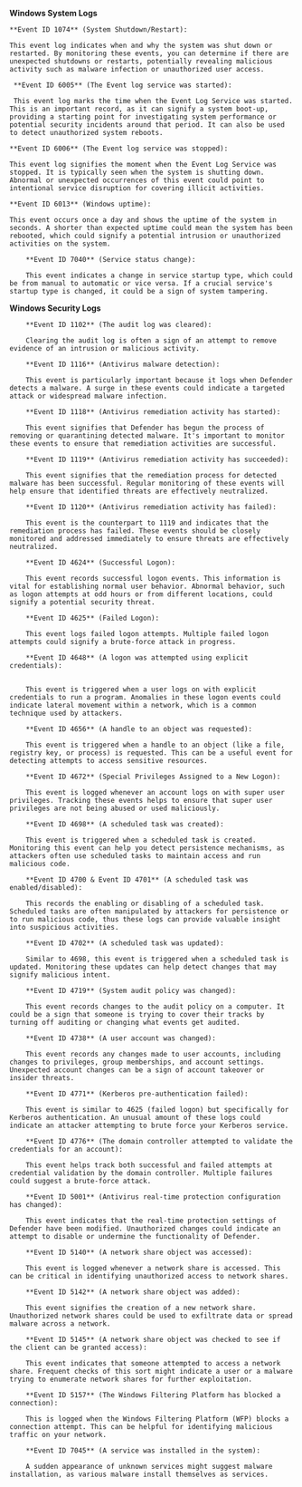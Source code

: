 


**Windows System Logs**
	
	
	**Event ID 1074** (System Shutdown/Restart): 
	
	This event log indicates when and why the system was shut down or restarted. By monitoring these events, you can determine if there are unexpected shutdowns or restarts, potentially revealing malicious activity such as malware infection or unauthorized user access.
     
     **Event ID 6005** (The Event log service was started): 
     
     This event log marks the time when the Event Log Service was started. This is an important record, as it can signify a system boot-up, providing a starting point for investigating system performance or potential security incidents around that period. It can also be used to detect unauthorized system reboots.
       
	**Event ID 6006** (The Event log service was stopped): 
		
	This event log signifies the moment when the Event Log Service was stopped. It is typically seen when the system is shutting down. Abnormal or unexpected occurrences of this event could point to intentional service disruption for covering illicit activities.
        
    **Event ID 6013** (Windows uptime): 
        
    This event occurs once a day and shows the uptime of the system in seconds. A shorter than expected uptime could mean the system has been rebooted, which could signify a potential intrusion or unauthorized activities on the system.
        
        **Event ID 7040** (Service status change): 
        
        This event indicates a change in service startup type, which could be from manual to automatic or vice versa. If a crucial service's startup type is changed, it could be a sign of system tampering.

**Windows Security Logs**
       
		**Event ID 1102** (The audit log was cleared): 
		
		Clearing the audit log is often a sign of an attempt to remove evidence of an intrusion or malicious activity.
        
        **Event ID 1116** (Antivirus malware detection): 
        
        This event is particularly important because it logs when Defender detects a malware. A surge in these events could indicate a targeted attack or widespread malware infection.
        
        **Event ID 1118** (Antivirus remediation activity has started): 
        
        This event signifies that Defender has begun the process of removing or quarantining detected malware. It's important to monitor these events to ensure that remediation activities are successful.
        
        **Event ID 1119** (Antivirus remediation activity has succeeded): 
        
        This event signifies that the remediation process for detected malware has been successful. Regular monitoring of these events will help ensure that identified threats are effectively neutralized.
        
        **Event ID 1120** (Antivirus remediation activity has failed): 
        
        This event is the counterpart to 1119 and indicates that the remediation process has failed. These events should be closely monitored and addressed immediately to ensure threats are effectively neutralized.
        
        **Event ID 4624** (Successful Logon): 
        
        This event records successful logon events. This information is vital for establishing normal user behavior. Abnormal behavior, such as logon attempts at odd hours or from different locations, could signify a potential security threat.
        
        **Event ID 4625** (Failed Logon): 
        
        This event logs failed logon attempts. Multiple failed logon attempts could signify a brute-force attack in progress.
        
        **Event ID 4648** (A logon was attempted using explicit credentials): 
        
        
        This event is triggered when a user logs on with explicit credentials to run a program. Anomalies in these logon events could indicate lateral movement within a network, which is a common technique used by attackers.
        
        **Event ID 4656** (A handle to an object was requested): 
        
        This event is triggered when a handle to an object (like a file, registry key, or process) is requested. This can be a useful event for detecting attempts to access sensitive resources.
        
        **Event ID 4672** (Special Privileges Assigned to a New Logon): 
        
        This event is logged whenever an account logs on with super user privileges. Tracking these events helps to ensure that super user privileges are not being abused or used maliciously.
        
        **Event ID 4698** (A scheduled task was created): 
        
        This event is triggered when a scheduled task is created. Monitoring this event can help you detect persistence mechanisms, as attackers often use scheduled tasks to maintain access and run malicious code.
        
        **Event ID 4700 & Event ID 4701** (A scheduled task was enabled/disabled): 
        
        This records the enabling or disabling of a scheduled task. Scheduled tasks are often manipulated by attackers for persistence or to run malicious code, thus these logs can provide valuable insight into suspicious activities.
        
        **Event ID 4702** (A scheduled task was updated): 
        
        Similar to 4698, this event is triggered when a scheduled task is updated. Monitoring these updates can help detect changes that may signify malicious intent.
        
        **Event ID 4719** (System audit policy was changed): 
        
        This event records changes to the audit policy on a computer. It could be a sign that someone is trying to cover their tracks by turning off auditing or changing what events get audited.
        
        **Event ID 4738** (A user account was changed): 
        
        This event records any changes made to user accounts, including changes to privileges, group memberships, and account settings. Unexpected account changes can be a sign of account takeover or insider threats.
        
        **Event ID 4771** (Kerberos pre-authentication failed): 
        
        This event is similar to 4625 (failed logon) but specifically for Kerberos authentication. An unusual amount of these logs could indicate an attacker attempting to brute force your Kerberos service.
        
        **Event ID 4776** (The domain controller attempted to validate the credentials for an account): 
        
        This event helps track both successful and failed attempts at credential validation by the domain controller. Multiple failures could suggest a brute-force attack.
        
        **Event ID 5001** (Antivirus real-time protection configuration has changed): 
        
        This event indicates that the real-time protection settings of Defender have been modified. Unauthorized changes could indicate an attempt to disable or undermine the functionality of Defender.
        
        **Event ID 5140** (A network share object was accessed): 
        
        This event is logged whenever a network share is accessed. This can be critical in identifying unauthorized access to network shares.
        
        **Event ID 5142** (A network share object was added): 
        
        This event signifies the creation of a new network share. Unauthorized network shares could be used to exfiltrate data or spread malware across a network.
        
        **Event ID 5145** (A network share object was checked to see if the client can be granted access): 
        
        This event indicates that someone attempted to access a network share. Frequent checks of this sort might indicate a user or a malware trying to enumerate network shares for further exploitation.
        
        **Event ID 5157** (The Windows Filtering Platform has blocked a connection): 
        
        This is logged when the Windows Filtering Platform (WFP) blocks a connection attempt. This can be helpful for identifying malicious traffic on your network.
        
        **Event ID 7045** (A service was installed in the system): 
        
        A sudden appearance of unknown services might suggest malware installation, as various malware install themselves as services.








